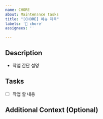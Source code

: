 ```yaml
---
name: CHORE
about: Maintenance tasks
title: "[CHORE] 이슈 제목"
labels: '🧹 chore'
assignees: ''

---
```


## Description
- 작업 간단 설명

## Tasks
- [ ] 작업 할 내용

## Additional Context (Optional)